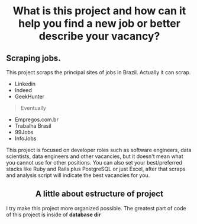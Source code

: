 <h1 align="center">What is this project and how can it help you
find a new job or better describe your vacancy?
</h1>

<h2>Scraping jobs.</h2>
<p>This project scraps the principal sites of jobs in Brazil. Actually
it can scrap.
</p>

- Linkedin
- Indeed
- GeekHunter

> Eventually

- Empregos.com.br
- Trabalha Brasil
- 99Jobs
- InfoJobs

<p>
This project is focused on developer roles such as software engineers,
data scientists, data engineers and other vacancies, but it doesn't mean what
you cannot use for other positions. 
You can also set your best/preferred stacks
like Ruby and Rails plus PostgreSQL or just Excel, after that scraps and
analysis script will indicate the best vacancies for you. 
</p>


<h2 align="center">A little about estructure of project</h2>
<p>I try make this project more organized possible. The greatest part
of code of this project is inside of <b>database dir</b> 
</p>
